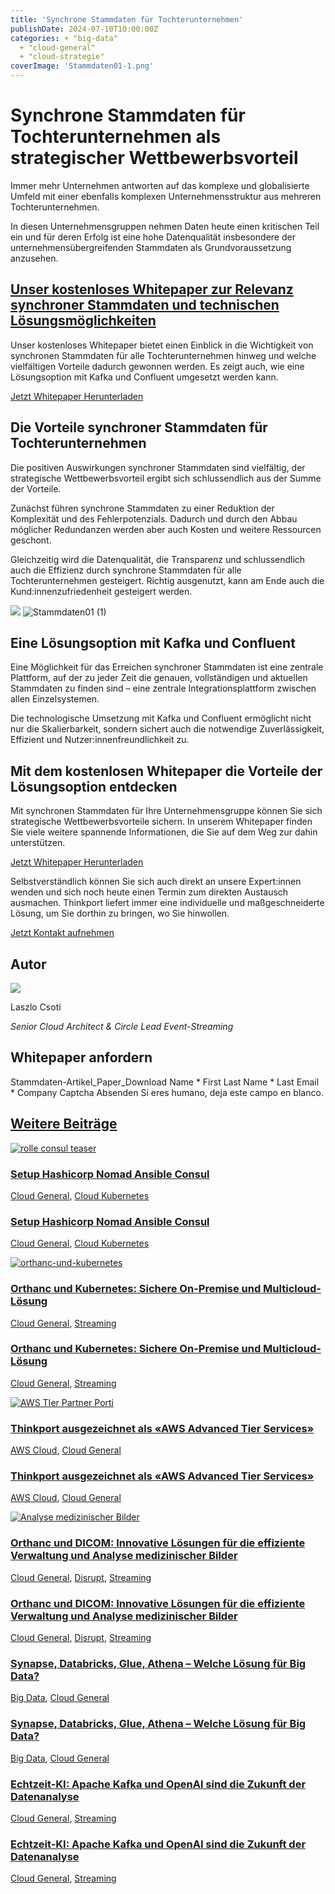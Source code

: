 ```yaml
---
title: 'Synchrone Stammdaten für Tochterunternehmen'
publishDate: 2024-07-10T10:00:00Z
categories: + "big-data"
  + "cloud-general"
  + "cloud-strategie"
coverImage: 'Stammdaten01-1.png'
---
```


# Synchrone Stammdaten für Tochterunternehmen als strategischer Wettbewerbsvorteil

Immer mehr Unternehmen antworten auf das komplexe und globalisierte Umfeld mit einer ebenfalls komplexen Unternehmensstruktur aus mehreren Tochterunternehmen.

In diesen Unternehmensgruppen nehmen Daten heute einen kritischen Teil ein und für deren Erfolg ist eine hohe Datenqualität insbesondere der unternehmensübergreifenden Stammdaten als Grundvoraussetzung anzusehen.

## [Unser kostenloses Whitepaper zur Relevanz synchroner Stammdaten und technischen Lösungsmöglichkeiten](https://assets.publishing.service.gov.uk/media/652e958b6972600014ccf9f6/Issues_statement__updated.pdf)

Unser kostenloses Whitepaper bietet einen Einblick in die Wichtigkeit von synchronen Stammdaten für alle Tochterunternehmen hinweg und welche vielfältigen Vorteile dadurch gewonnen werden. Es zeigt auch, wie eine Lösungsoption mit Kafka und Confluent umgesetzt werden kann.

[Jetzt Whitepaper Herunterladen](#Jetzt%20Whitepaper%20Herunterladen)

## Die Vorteile synchroner Stammdaten für Tochterunternehmen

Die positiven Auswirkungen synchroner Stammdaten sind vielfältig, der strategische Wettbewerbsvorteil ergibt sich schlussendlich aus der Summe der Vorteile.

Zunächst führen synchrone Stammdaten zu einer Reduktion der Komplexität und des Fehlerpotenzials. Dadurch und durch den Abbau möglicher Redundanzen werden aber auch Kosten und weitere Ressourcen geschont.

Gleichzeitig wird die Datenqualität, die Transparenz und schlussendlich auch die Effizienz durch synchrone Stammdaten für alle Tochterunternehmen gesteigert. Richtig ausgenutzt, kann am Ende auch die Kund:innenzufriedenheit gesteigert werden.

![](images/tpinnov_A_lighthouse_in_dark_blue_and_red_in_a_Big_Data_Lake__3853164e-6644-4458-820e-6e9ffa7dc26b_3.png) ![Stammdaten01 (1)](images/Stammdaten01-1-1024x1022.png)

## Eine Lösungsoption mit Kafka und Confluent

Eine Möglichkeit für das Erreichen synchroner Stammdaten ist eine zentrale Plattform, auf der zu jeder Zeit die genauen, vollständigen und aktuellen Stammdaten zu finden sind – eine zentrale Integrationsplattform zwischen allen Einzelsystemen.

Die technologische Umsetzung mit Kafka und Confluent ermöglicht nicht nur die Skalierbarkeit, sondern sichert auch die notwendige Zuverlässigkeit, Effizient und Nutzer:innenfreundlichkeit zu.

## Mit dem kostenlosen Whitepaper die Vorteile der Lösungsoption entdecken

Mit synchronen Stammdaten für Ihre Unternehmensgruppe können Sie sich strategische Wettbewerbsvorteile sichern. In unserem Whitepaper finden Sie viele weitere spannende Informationen, die Sie auf dem Weg zur dahin unterstützen.

[Jetzt Whitepaper Herunterladen](#Jetzt%20Whitepaper%20Herunterladen)

Selbstverständlich können Sie sich auch direkt an unsere Expert:innen wenden und sich noch heute einen Termin zum direkten Austausch ausmachen. Thinkport liefert immer eine individuelle und maßgeschneiderte Lösung, um Sie dorthin zu bringen, wo Sie hinwollen.

[Jetzt Kontakt aufnehmen](mailto:phoellthaler@thinkport.digital)

## Autor

![](images/Laszlo-300x300.png)

Laszlo Csoti

_Senior Cloud Architect & Circle Lead Event-Streaming_

[](https://www.linkedin.com/in/laszlo-csoti-0a386310b/)[](mailto:%20lcsoti@thinkport.digital)

## Whitepaper anfordern

Stammdaten-Artikel_Paper_Download Name \* First Last Name \* Last Email \* Company Captcha Absenden Si eres humano, deja este campo en blanco.

## [Weitere Beiträge](https://thinkport.digital/blog)

[![rolle consul teaser](images/7-1024x683.png 'rolle consul teaser')](https://thinkport.digital/setup-hashicorp-nomad-ansible-consul/)

### [Setup Hashicorp Nomad Ansible Consul](https://thinkport.digital/setup-hashicorp-nomad-ansible-consul/ 'Setup Hashicorp Nomad Ansible Consul')

[Cloud General](https://thinkport.digital/category/cloud-general/), [Cloud Kubernetes](https://thinkport.digital/category/cloud-kubernetes/)

### [Setup Hashicorp Nomad Ansible Consul](https://thinkport.digital/setup-hashicorp-nomad-ansible-consul/ 'Setup Hashicorp Nomad Ansible Consul')

[Cloud General](https://thinkport.digital/category/cloud-general/), [Cloud Kubernetes](https://thinkport.digital/category/cloud-kubernetes/)

[![orthanc-und-kubernetes](images/orthanc-und-kubernetes-1024x683.png 'Fachkräfte arbeiten in einem hochtechnisierten Gesundheitswesen zusammen und betonen die Bedeutung der Datensicherheit vor Ort.')](https://thinkport.digital/orthanc-und-kubernetes/)

### [Orthanc und Kubernetes: Sichere On-Premise und Multicloud-Lösung](https://thinkport.digital/orthanc-und-kubernetes/ 'Orthanc und Kubernetes: Sichere On-Premise und Multicloud-Lösung')

[Cloud General](https://thinkport.digital/category/cloud-general/), [Streaming](https://thinkport.digital/category/streaming/)

### [Orthanc und Kubernetes: Sichere On-Premise und Multicloud-Lösung](https://thinkport.digital/orthanc-und-kubernetes/ 'Orthanc und Kubernetes: Sichere On-Premise und Multicloud-Lösung')

[Cloud General](https://thinkport.digital/category/cloud-general/), [Streaming](https://thinkport.digital/category/streaming/)

[![AWS TIer Partner Porti](images/Cloud-Strategien-im-Wandel-1024x683.png 'AWS TIer Partner Porti')](https://thinkport.digital/thinkport-ausgezeichnet-als-aws-advanced-tier-services-ihr-cloud-exzellenzpartner/)

### [Thinkport ausgezeichnet als «AWS Advanced Tier Services»](https://thinkport.digital/thinkport-ausgezeichnet-als-aws-advanced-tier-services-ihr-cloud-exzellenzpartner/ 'Thinkport ausgezeichnet als «AWS Advanced Tier Services»')

[AWS Cloud](https://thinkport.digital/category/aws-cloud/), [Cloud General](https://thinkport.digital/category/cloud-general/)

### [Thinkport ausgezeichnet als «AWS Advanced Tier Services»](https://thinkport.digital/thinkport-ausgezeichnet-als-aws-advanced-tier-services-ihr-cloud-exzellenzpartner/ 'Thinkport ausgezeichnet als «AWS Advanced Tier Services»')

[AWS Cloud](https://thinkport.digital/category/aws-cloud/), [Cloud General](https://thinkport.digital/category/cloud-general/)

[![Analyse medizinischer Bilder](images/website-pictures-1024x683.png 'modern technology applied to medicine, to transfer data and pictures --v 5.2')](https://thinkport.digital/orthanc-und-dicom-fuer-medizinische-bilder/)

### [Orthanc und DICOM: Innovative Lösungen für die effiziente Verwaltung und Analyse medizinischer Bilder](https://thinkport.digital/orthanc-und-dicom-fuer-medizinische-bilder/ 'Orthanc und DICOM: Innovative Lösungen für die effiziente Verwaltung und Analyse medizinischer Bilder')

[Cloud General](https://thinkport.digital/category/cloud-general/), [Disrupt](https://thinkport.digital/category/disrupt/), [Streaming](https://thinkport.digital/category/streaming/)

### [Orthanc und DICOM: Innovative Lösungen für die effiziente Verwaltung und Analyse medizinischer Bilder](https://thinkport.digital/orthanc-und-dicom-fuer-medizinische-bilder/ 'Orthanc und DICOM: Innovative Lösungen für die effiziente Verwaltung und Analyse medizinischer Bilder')

[Cloud General](https://thinkport.digital/category/cloud-general/), [Disrupt](https://thinkport.digital/category/disrupt/), [Streaming](https://thinkport.digital/category/streaming/)

### [Synapse, Databricks, Glue, Athena – Welche Lösung für Big Data?](https://thinkport.digital/synapse-databricks-athena-welche-loesung-fuer-big-data/ 'Synapse, Databricks, Glue, Athena – Welche Lösung für Big Data?')

[Big Data](https://thinkport.digital/category/big-data/), [Cloud General](https://thinkport.digital/category/cloud-general/)

### [Synapse, Databricks, Glue, Athena – Welche Lösung für Big Data?](https://thinkport.digital/synapse-databricks-athena-welche-loesung-fuer-big-data/ 'Synapse, Databricks, Glue, Athena – Welche Lösung für Big Data?')

[Big Data](https://thinkport.digital/category/big-data/), [Cloud General](https://thinkport.digital/category/cloud-general/)

### [Echtzeit-KI: Apache Kafka und OpenAI sind die Zukunft der Datenanalyse](https://thinkport.digital/kafka-und-openai-zukunft-der-datenanalyse/ 'Echtzeit-KI: Apache Kafka und OpenAI sind die Zukunft der Datenanalyse')

[Cloud General](https://thinkport.digital/category/cloud-general/), [Streaming](https://thinkport.digital/category/streaming/)

### [Echtzeit-KI: Apache Kafka und OpenAI sind die Zukunft der Datenanalyse](https://thinkport.digital/kafka-und-openai-zukunft-der-datenanalyse/ 'Echtzeit-KI: Apache Kafka und OpenAI sind die Zukunft der Datenanalyse')

[Cloud General](https://thinkport.digital/category/cloud-general/), [Streaming](https://thinkport.digital/category/streaming/)
